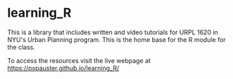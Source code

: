 # learning_R

This is a library that includes written and video tutorials for URPL 1620 in NYU's Urban Planning program. This is the home base for the R module for the class.

To access the resources visit the live webpage at https://pspauster.github.io/learning_R/ 
